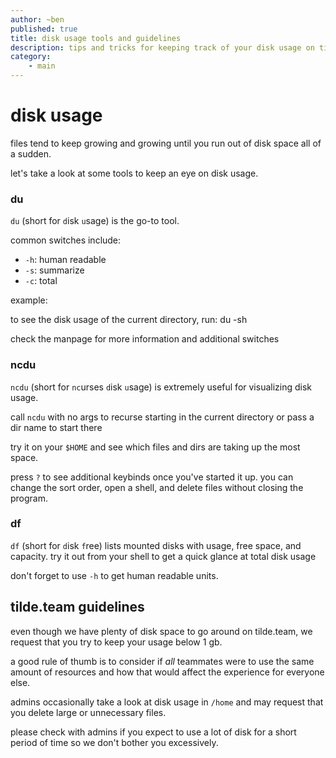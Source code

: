 ```yaml
---
author: ~ben
published: true
title: disk usage tools and guidelines
description: tips and tricks for keeping track of your disk usage on tilde.team and elsewhere
category: 
    - main
---
```


# disk usage

files tend to keep growing and growing until you run out of disk space all of a sudden.

let's take a look at some tools to keep an eye on disk usage.

### du

`du` (short for `d`isk `u`sage) is the go-to tool.

common switches include:

* `-h`: human readable
* `-s`: summarize
* `-c`: total

example:

to see the disk usage of the current directory, run:
    du -sh

check the manpage for more information and additional switches

### ncdu

`ncdu` (short for `nc`urses `d`isk `u`sage) is extremely useful for visualizing
disk usage. 

call `ncdu` with no args to recurse starting in the current directory or
pass a dir name to start there

try it on your `$HOME` and see which files and dirs are taking up the most
space.

press `?` to see additional keybinds once you've started it up. you can change
the sort order, open a shell, and delete files without closing the program.

### df

`df` (short for `d`isk `f`ree) lists mounted disks with usage, free space,
and capacity. try it out from your shell to get a quick glance at total
disk usage

don't forget to use `-h` to get human readable units.


## tilde.team guidelines

even though we have plenty of disk space to go around on tilde.team,
we request that you try to keep your usage below 1 gb.

a good rule of thumb is to consider if _all_ teammates
were to use the same amount of resources and how that would affect
the experience for everyone else.

admins occasionally take a look at disk usage in `/home` and may
request that you delete large or unnecessary files.

please check with admins if you expect to use a lot of disk
for a short period of time so we don't bother you excessively.

